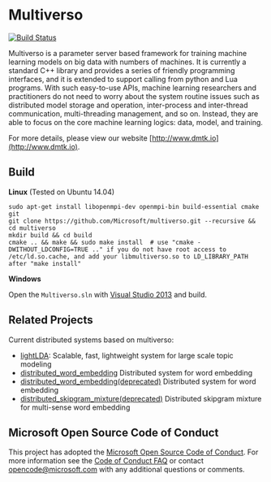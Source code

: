 Multiverso
==========
[![Build Status](https://travis-ci.org/Microsoft/Multiverso.svg?branch=master)](https://travis-ci.org/Microsoft/Multiverso)

Multiverso is a parameter server based framework for training machine learning models on big data with numbers of machines. It is currently a standard C++ library and provides a series of friendly programming interfaces, and it is extended to support calling from python and Lua programs. With such easy-to-use APIs, machine learning researchers and practitioners do not need to worry about the system routine issues such as distributed model storage and operation, inter-process and inter-thread communication, multi-threading management, and so on.
Instead, they are able to focus on the core machine learning logics: data, model, and training.

For more details, please view our website [http://www.dmtk.io](http://www.dmtk.io).

Build
----------

**Linux** (Tested on Ubuntu 14.04)

```
sudo apt-get install libopenmpi-dev openmpi-bin build-essential cmake git
git clone https://github.com/Microsoft/multiverso.git --recursive && cd multiverso
mkdir build && cd build
cmake .. && make && sudo make install  # use "cmake -DWITHOUT_LDCONFIG=TRUE .." if you do not have root access to /etc/ld.so.cache, and add your libmultiverso.so to LD_LIBRARY_PATH after "make install"
```

**Windows**

Open the `Multiverso.sln` with [Visual Studio 2013]() and build.

Related Projects
----------

Current distributed systems based on multiverso:

* [lightLDA](https://github.com/Microsoft/lightlda): Scalable, fast, lightweight system for large scale topic modeling
* [distributed_word_embedding](https://github.com/Microsoft/multiverso/tree/master/Applications/WordEmbedding) Distributed system for word embedding
* [distributed_word_embedding(deprecated)](https://github.com/Microsoft/distributed_word_embedding) Distributed system for word embedding
* [distributed_skipgram_mixture(deprecated)](https://github.com/Microsoft/distributed_skipgram_mixture) Distributed skipgram mixture for multi-sense word embedding

Microsoft Open Source Code of Conduct
------------

This project has adopted the [Microsoft Open Source Code of Conduct](https://opensource.microsoft.com/codeofconduct/). For more information see the [Code of Conduct FAQ](https://opensource.microsoft.com/codeofconduct/faq/) or contact [opencode@microsoft.com](mailto:opencode@microsoft.com) with any additional questions or comments.
